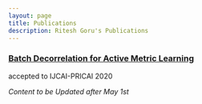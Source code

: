 ```yaml
---
layout: page
title: Publications
description: Ritesh Goru's Publications
---
```




### <u>Batch Decorrelation for Active Metric Learning</u>
accepted to IJCAI-PRICAI 2020

*Content to be Updated after May 1st*
